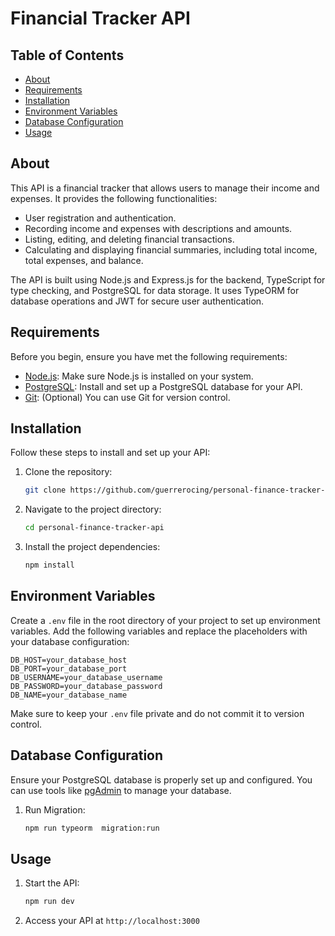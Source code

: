 # Financial Tracker API

## Table of Contents

- [About](#about)
- [Requirements](#requirements)
- [Installation](#installation)
- [Environment Variables](#environment-variables)
- [Database Configuration](#database-configuration)
- [Usage](#usage)

## About

This API is a financial tracker that allows users to manage their income and expenses. It provides the following functionalities:

- User registration and authentication.
- Recording income and expenses with descriptions and amounts.
- Listing, editing, and deleting financial transactions.
- Calculating and displaying financial summaries, including total income, total expenses, and balance.

The API is built using Node.js and Express.js for the backend, TypeScript for type checking, and PostgreSQL for data storage. It uses TypeORM for database operations and JWT for secure user authentication.

## Requirements

Before you begin, ensure you have met the following requirements:

- [Node.js](https://nodejs.org/): Make sure Node.js is installed on your system.
- [PostgreSQL](https://www.postgresql.org/): Install and set up a PostgreSQL database for your API.
- [Git](https://git-scm.com/): (Optional) You can use Git for version control.

## Installation

Follow these steps to install and set up your API:

1. Clone the repository:

   ```bash
   git clone https://github.com/guerrerocing/personal-finance-tracker-api.git
   ```

2. Navigate to the project directory:

   ```bash
   cd personal-finance-tracker-api
   ```

3. Install the project dependencies:

   ```bash
   npm install
   ```

## Environment Variables

Create a `.env` file in the root directory of your project to set up environment variables. Add the following variables and replace the placeholders with your database configuration:

```dotenv
DB_HOST=your_database_host
DB_PORT=your_database_port
DB_USERNAME=your_database_username
DB_PASSWORD=your_database_password
DB_NAME=your_database_name
```

Make sure to keep your `.env` file private and do not commit it to version control.

## Database Configuration

Ensure your PostgreSQL database is properly set up and configured. You can use tools like [pgAdmin](https://www.pgadmin.org/) to manage your database.

1. Run Migration:
   ```bash
   npm run typeorm  migration:run
   ```

## Usage

1. Start the API:

   ```bash
   npm run dev
   ```

2. Access your API at `http://localhost:3000`
